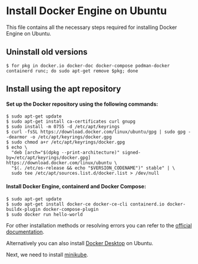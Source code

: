# Install Docker Engine on Ubuntu
This file contains all the necessary steps required for installing Docker Engine on Ubuntu. 

## Uninstall old versions
```
$ for pkg in docker.io docker-doc docker-compose podman-docker containerd runc; do sudo apt-get remove $pkg; done
```

## Install using the apt repository
#### Set up the Docker repository using the following commands:
```
$ sudo apt-get update
$ sudo apt-get install ca-certificates curl gnupg
$ sudo install -m 0755 -d /etc/apt/keyrings
$ curl -fsSL https://download.docker.com/linux/ubuntu/gpg | sudo gpg --dearmor -o /etc/apt/keyrings/docker.gpg
$ sudo chmod a+r /etc/apt/keyrings/docker.gpg
$ echo \
  "deb [arch="$(dpkg --print-architecture)" signed-by=/etc/apt/keyrings/docker.gpg] https://download.docker.com/linux/ubuntu \
  "$(. /etc/os-release && echo "$VERSION_CODENAME")" stable" | \
  sudo tee /etc/apt/sources.list.d/docker.list > /dev/null
```
#### Install Docker Engine, containerd and Docker Compose:
```
$ sudo apt-get update
$ sudo apt-get install docker-ce docker-ce-cli containerd.io docker-buildx-plugin docker-compose-plugin
$ sudo docker run hello-world
```

For other installation methods or resolving errors you can refer to the <a href="https://docs.docker.com/engine/install/ubuntu/">official documentation</a>.

Alternatively you can also install <a href="https://docs.docker.com/desktop/install/ubuntu/">Docker Desktop</a> on Ubuntu.

Next, we need to install <a href="..\setup.md#minikube">minikube</a>.
